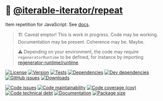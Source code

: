:repeat: [@iterable-iterator/repeat](https://iterable-iterator.github.io/repeat)
==

Item repetition for JavaScript.
See [docs](https://iterable-iterator.github.io/repeat/index.html).

> :building_construction: Caveat emptor! This is work in progress. Code may be
> working. Documentation may be present. Coherence may be. Maybe.

> :warning: Depending on your environment, the code may require
> `regeneratorRuntime` to be defined, for instance by importing
> [regenerator-runtime/runtime](https://www.npmjs.com/package/regenerator-runtime).

[![License](https://img.shields.io/github/license/iterable-iterator/repeat.svg)](https://raw.githubusercontent.com/iterable-iterator/repeat/main/LICENSE)
[![Version](https://img.shields.io/npm/v/@iterable-iterator/repeat.svg)](https://www.npmjs.org/package/@iterable-iterator/repeat)
[![Tests](https://img.shields.io/github/workflow/status/iterable-iterator/repeat/ci:test?event=push&label=tests)](https://github.com/iterable-iterator/repeat/actions/workflows/ci:test.yml?query=branch:main)
[![Dependencies](https://img.shields.io/david/iterable-iterator/repeat.svg)](https://david-dm.org/iterable-iterator/repeat)
[![Dev dependencies](https://img.shields.io/david/dev/iterable-iterator/repeat.svg)](https://david-dm.org/iterable-iterator/repeat?type=dev)
[![GitHub issues](https://img.shields.io/github/issues/iterable-iterator/repeat.svg)](https://github.com/iterable-iterator/repeat/issues)
[![Downloads](https://img.shields.io/npm/dm/@iterable-iterator/repeat.svg)](https://www.npmjs.org/package/@iterable-iterator/repeat)

[![Code issues](https://img.shields.io/codeclimate/issues/iterable-iterator/repeat.svg)](https://codeclimate.com/github/iterable-iterator/repeat/issues)
[![Code maintainability](https://img.shields.io/codeclimate/maintainability/iterable-iterator/repeat.svg)](https://codeclimate.com/github/iterable-iterator/repeat/trends/churn)
[![Code coverage (cov)](https://img.shields.io/codecov/c/gh/iterable-iterator/repeat/main.svg)](https://codecov.io/gh/iterable-iterator/repeat)
[![Code technical debt](https://img.shields.io/codeclimate/tech-debt/iterable-iterator/repeat.svg)](https://codeclimate.com/github/iterable-iterator/repeat/trends/technical_debt)
[![Documentation](https://iterable-iterator.github.io/repeat/badge.svg)](https://iterable-iterator.github.io/repeat/source.html)
[![Package size](https://img.shields.io/bundlephobia/minzip/@iterable-iterator/repeat)](https://bundlephobia.com/result?p=@iterable-iterator/repeat)
